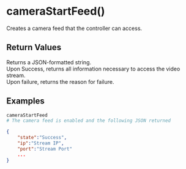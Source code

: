 # cameraStartFeed()
Creates a camera feed that the controller can access.

## Return Values
Returns a JSON-formatted string.  
Upon Success, returns all information necessary to access the video stream.  
Upon failure, returns the reason for failure.

## Examples
```py
cameraStartFeed
# The camera feed is enabled and the following JSON returned
```
```json
{
    "state":"Success",
    "ip":"Stream IP",
    "port":"Stream Port"
    ...
}
```